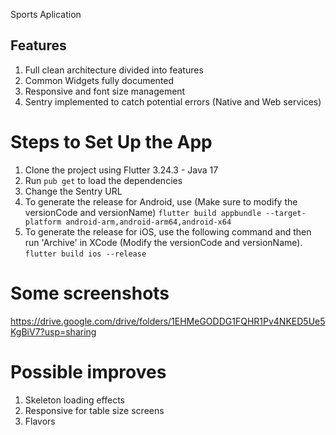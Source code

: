 Sports Aplication

## Features

<ol>
  <li>Full clean architecture divided into features</li>
  <li>Common Widgets fully documented</li>
  <li>Responsive and font size management</li>
  <li>Sentry implemented to catch potential errors (Native and Web services)</li>
</ol>

# Steps to Set Up the App
1. Clone the project using Flutter 3.24.3 - Java 17
2. Run ```pub get``` to load the dependencies
3. Change the Sentry URL
4. To generate the release for Android, use (Make sure to modify the versionCode and versionName)
```flutter build appbundle --target-platform android-arm,android-arm64,android-x64```
5. To generate the release for iOS, use the following command and then run 'Archive' in XCode (Modify the versionCode and versionName).
```flutter build ios --release```

# Some screenshots

https://drive.google.com/drive/folders/1EHMeGODDG1FQHR1Pv4NKED5Ue5KgBiV7?usp=sharing

# Possible improves
1. Skeleton loading effects
2. Responsive for table size screens
3. Flavors
